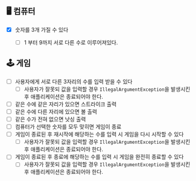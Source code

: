 ## 🖥 컴퓨터
-[x] 숫자를 3개 가질 수 있다
  -[ ] 1 부터 9까지 서로 다른 수로 이루어져있다.


## 🕹 게임
-[ ] 사용자에게 서로 다른 3자리의 수를 입력 받을 수 있다
  -[ ] 사용자가 잘못되 값을 입력할 경우 `IllegalArgumentException`을 발생시킨 후 애플리케이션은 종료되어야 한다.
-[ ] 같은 수에 같은 자리가 있으면 스트라이크 출력
-[ ] 같은 수에 다른 자리에 있으면 볼 출력
-[ ] 같은 수가 전혀 없으면 낫싱 출력
-[ ] 컴퓨터가 선택한 숫자를 모두 맞히면 게임이 종료
-[ ] 게임이 종료된 후 재시작에 해당하는 수를 입력 시 게임을 다시 시작할 수 있다
  -[ ] 사용자가 잘못되 값을 입력할 경우 `IllegalArgumentException`을 발생시킨 후 애플리케이션은 종료되어야 한다.
-[ ] 게임이 종료된 후 종료에 해당하는 수를 입력 시 게임을 완전히 종료할 수 있다
  -[ ] 사용자가 잘못되 값을 입력할 경우 `IllegalArgumentException`을 발생시킨 후 애플리케이션은 종료되어야 한다.